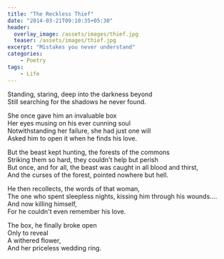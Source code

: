 ```yaml
---
title: "The Reckless Thief"
date: "2014-03-21T09:10:35+05:30"
header:
  overlay_image: /assets/images/thief.jpg
  teaser: /assets/images/thief.jpg
excerpt: "Mistakes you never understand"
categories:
    - Poetry
tags:
    - Life
---
```


Standing, staring, deep into the darkness beyond  
Still searching for the shadows he never found.  

She once gave him an invaluable box  
Her eyes musing on his ever cunning soul  
Notwithstanding her failure, she had just one will  
Asked him to open it when he finds his love.  

But the beast kept hunting, the forests of the commons  
Striking them so hard, they couldn't help but perish  
But once, and for all, the beast was caught in all blood and thirst,  
And the curses of the forest, pointed nowhere but hell.  

He then recollects, the words of that woman,  
The one who spent sleepless nights, kissing him through his wounds....  
And now killing himself,  
For he couldn't even remember his love.  

The box, he finally broke open  
Only to reveal  
A withered flower,  
And her priceless wedding ring.
